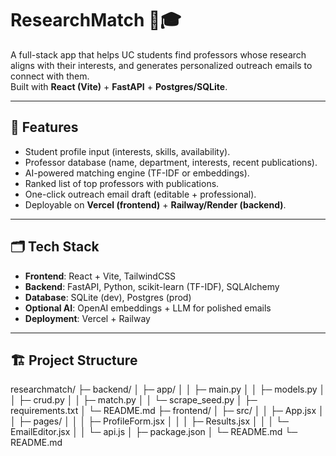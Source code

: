 # ResearchMatch 🔎🎓
A full-stack app that helps UC students find professors whose research aligns with their interests, and generates personalized outreach emails to connect with them.  
Built with **React (Vite)** + **FastAPI** + **Postgres/SQLite**.

---

## 🚀 Features
- Student profile input (interests, skills, availability).  
- Professor database (name, department, interests, recent publications).  
- AI-powered matching engine (TF-IDF or embeddings).  
- Ranked list of top professors with publications.  
- One-click outreach email draft (editable + professional).  
- Deployable on **Vercel (frontend)** + **Railway/Render (backend)**.

---

## 🗂 Tech Stack
- **Frontend**: React + Vite, TailwindCSS  
- **Backend**: FastAPI, Python, scikit-learn (TF-IDF), SQLAlchemy  
- **Database**: SQLite (dev), Postgres (prod)  
- **Optional AI**: OpenAI embeddings + LLM for polished emails  
- **Deployment**: Vercel + Railway  

---

## 🏗️ Project Structure
researchmatch/
├─ backend/
│ ├─ app/
│ │ ├─ main.py
│ │ ├─ models.py
│ │ ├─ crud.py
│ │ ├─ match.py
│ │ └─ scrape_seed.py
│ ├─ requirements.txt
│ └─ README.md
├─ frontend/
│ ├─ src/
│ │ ├─ App.jsx
│ │ ├─ pages/
│ │ │ ├─ ProfileForm.jsx
│ │ │ ├─ Results.jsx
│ │ │ └─ EmailEditor.jsx
│ │ └─ api.js
│ ├─ package.json
│ └─ README.md
└─ README.md